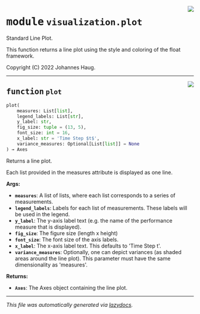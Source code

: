 <!-- markdownlint-disable -->

<a href="https://github.com/haugjo/float/tree/main/float/visualization/plot.py#L0"><img align="right" style="float:right;" src="https://img.shields.io/badge/-source-cccccc?style=flat-square"></a>

# <kbd>module</kbd> `visualization.plot`
Standard Line Plot. 

This function returns a line plot using the style and coloring of the float framework. 

Copyright (C) 2022 Johannes Haug. 


---

<a href="https://github.com/haugjo/float/tree/main/float/visualization/plot.py#L18"><img align="right" style="float:right;" src="https://img.shields.io/badge/-source-cccccc?style=flat-square"></a>

## <kbd>function</kbd> `plot`

```python
plot(
    measures: List[list],
    legend_labels: List[str],
    y_label: str,
    fig_size: tuple = (13, 5),
    font_size: int = 16,
    x_label: str = 'Time Step $t$',
    variance_measures: Optional[List[list]] = None
) → Axes
```

Returns a line plot. 

Each list provided in the measures attribute is displayed as one line. 



**Args:**
 
 - <b>`measures`</b>:  A list of lists, where each list corresponds to a series of measurements. 
 - <b>`legend_labels`</b>:  Labels for each list of measurements. These labels will be used in the legend. 
 - <b>`y_label`</b>:  The y-axis label text (e.g. the name of the performance measure that is displayed). 
 - <b>`fig_size`</b>:  The figure size (length x height) 
 - <b>`font_size`</b>:  The font size of the axis labels. 
 - <b>`x_label`</b>:  The x-axis label text. This defaults to 'Time Step t'. 
 - <b>`variance_measures`</b>:  Optionally, one can depict variances (as shaded areas around the line plot). This parameter must have the  same dimensionality as 'measures'.



**Returns:**
 
 - <b>`Axes`</b>:  The Axes object containing the line plot. 




---

_This file was automatically generated via [lazydocs](https://github.com/ml-tooling/lazydocs)._
